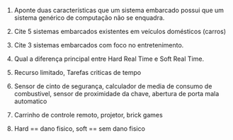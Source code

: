 1. Aponte duas características que um sistema embarcado possui que um
sistema genérico de computação não se enquadra.
2. Cite 5 sistemas embarcados existentes em veículos domésticos (carros)
3. Cite 3 sistemas embarcados com foco no entretenimento.
4. Qual a diferença principal entre Hard Real Time e Soft Real Time.

1. Recurso limitado, Tarefas criticas de tempo 

2. Sensor de cinto de segurança, calculador de media de consumo de combustivel, sensor de proximidade da chave, abertura de porta mala automatico

3. Carrinho de controle remoto, projetor, brick games

4. Hard == dano fisico, soft == sem dano fisico
